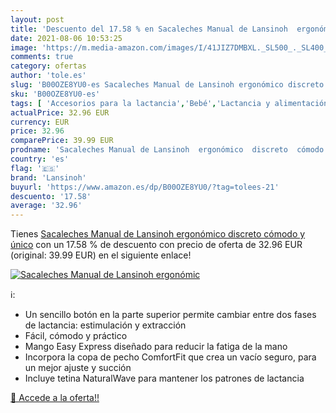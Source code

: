```yaml
---
layout: post
title: 'Descuento del 17.58 % en Sacaleches Manual de Lansinoh  ergonómic'
date: 2021-08-06 10:53:25
image: 'https://m.media-amazon.com/images/I/41JIZ7DMBXL._SL500_._SL400_.jpg'
comments: true
category: ofertas
author: 'tole.es'
slug: 'B00OZE8YU0-es Sacaleches Manual de Lansinoh ergonómico discreto cómodo y...'
sku: 'B00OZE8YU0-es'
tags: [ 'Accesorios para la lactancia','Bebé','Lactancia y alimentación','Sacaleches','lansinoh','sacaleches', ]
actualPrice: 32.96 EUR
currency: EUR
price: 32.96
comparePrice: 39.99 EUR
prodname: 'Sacaleches Manual de Lansinoh  ergonómico  discreto  cómodo y único'
country: 'es'
flag: '🇪🇸'
brand: 'Lansinoh'
buyurl: 'https://www.amazon.es/dp/B00OZE8YU0/?tag=tolees-21'
descuento: '17.58'
average: '32.96'
---
```


Tienes [Sacaleches Manual de Lansinoh  ergonómico  discreto  cómodo y único](https://www.amazon.es/dp/B00OZE8YU0/?tag=tolees-21) con un 17.58 % de descuento con precio de oferta de 32.96 EUR (original: 39.99 EUR) en el siguiente enlace!

[![Sacaleches Manual de Lansinoh  ergonómic](https://m.media-amazon.com/images/I/41JIZ7DMBXL._SL500_._SL400_.jpg)](https://www.amazon.es/dp/B00OZE8YU0/?tag=tolees-21)

ℹ️:

- Un sencillo botón en la parte superior permite cambiar entre dos fases de lactancia: estimulación y extracción
- Fácil, cómodo y práctico
- Mango Easy Express diseñado para reducir la fatiga de la mano
- Incorpora la copa de pecho ComfortFit que crea un vacío seguro, para un mejor ajuste y succión
- Incluye tetina NaturalWave para mantener los patrones de lactancia

[🛒 Accede a la oferta!!](https://www.amazon.es/dp/B00OZE8YU0/?tag=tolees-21)
